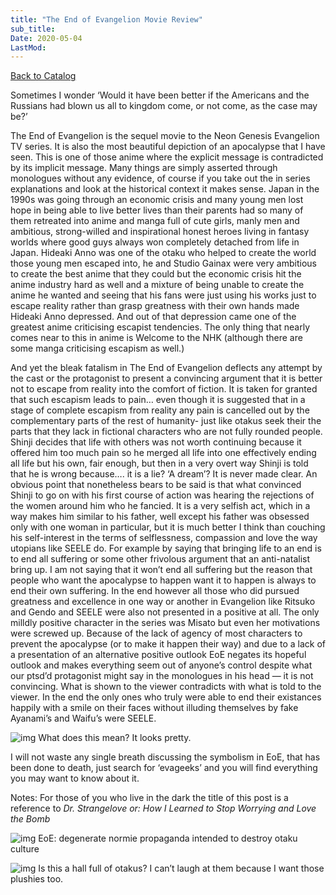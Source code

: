 ```yaml
---
title: "The End of Evangelion Movie Review"
sub_title:
Date: 2020-05-04
LastMod:
---
```


[Back to Catalog](https://otaking.xyz/index.html)

Sometimes I wonder ‘Would it have been better if the Americans and the Russians had blown us all to kingdom come, or not come, as the case may be?’

The End of Evangelion is the sequel movie to the Neon Genesis Evangelion TV series. It is also the most beautiful depiction of an apocalypse that I have seen. This is one of those anime where the explicit message is contradicted by its implicit message. Many things are simply asserted through monologues without any evidence, of course if you take out the in series explanations and look at the historical context it makes sense. Japan in the 1990s was going through an economic crisis and many young men lost hope in being able to live better lives than their parents had so many of them retreated into anime and manga full of cute girls, manly men and ambitious, strong-willed and inspirational honest heroes living in fantasy worlds where good guys always won completely detached from life in Japan. Hideaki Anno was one of the otaku who helped to create the world those young men escaped into, he and Studio Gainax were very ambitious to create the best anime that they could but the economic crisis hit the anime industry hard as well and a mixture of being unable to create the anime he wanted and seeing that his fans were just using his works just to escape reality rather than grasp greatness with their own hands made Hideaki Anno depressed. And out of that depression came one of the greatest anime criticising escapist tendencies. The only thing that nearly comes near to this in anime is Welcome to the NHK (although there are some manga criticising escapism as well.)

And yet the bleak fatalism in The End of Evangelion deflects any attempt by the cast or the protagonist to present a convincing argument that it is better not to escape from reality into the comfort of fiction. It is taken for granted that such escapism leads to pain… even though it is suggested that in a stage of complete escapism from reality any pain is cancelled out by the complementary parts of the rest of humanity- just like otakus seek their the parts that they lack in fictional characters who are not fully rounded people. Shinji decides that life with others was not worth continuing because it offered him too much pain so he merged all life into one effectively ending all life but his own, fair enough, but then in a very overt way Shinji is told that he is wrong because…. it is a lie? ‘A dream’? It is never made clear. An obvious point that nonetheless bears to be said is that what convinced Shinji to go on with his first course of action was hearing the rejections of the women around him who he fancied. It is a very selfish act, which in a way makes him similar to his father, well except his father was obsessed only with one woman in particular, but it is much better I think than couching his self-interest in the terms of selflessness, compassion and love the way utopians like SEELE do. For example by saying that bringing life to an end is to end all suffering or some other frivolous argument that an anti-natalist bring up. I am not saying that it won’t end all suffering but the reason that people who want the apocalypse to happen want it to happen is always to end their own suffering. In the end however all those who did pursued greatness and excellence in one way or another in Evangelion like Ritsuko and Gendo and SEELE were also not presented in a positive at all. The only milldly positive character in the series was Misato but even her motivations were screwed up. Because of the lack of agency of most characters to prevent the apocalypse (or to make it happen their way) and due to a lack of a presentation of an alternative positive outlook EoE negates its hopeful outlook and makes everything seem out of anyone’s control despite what our ptsd’d protagonist might say in the monologues in his head — it is not convincing. What is shown to the viewer contradicts with what is told to the viewer. In the end the only ones who truly were able to end their existances happily with a smile on their faces without illuding themselves by fake Ayanami’s and Waifu’s were SEELE.

![img](https://steemitimages.com/640x0/https://i.ytimg.com/vi/pPqEUR55SLA/maxresdefault.jpg)
What does this mean? It looks pretty.

I will not waste any single breath discussing the symbolism in EoE, that has been done to death, just search for ‘evageeks’ and you will find everything you may want to know about it.

Notes: For those of you who live in the dark the title of this post is a reference to *Dr. Strangelove or: How I Learned to Stop Worrying and Love the Bomb*

![img](https://steemitimages.com/640x0/https://lh3.googleusercontent.com/-rXa2XXehpwU/WcI8BYYoqCI/AAAAAAAAB9g/N-ovMpSXuU8GAxW2M5wmotkGQ1WH6tvzQCJoC/w530-h298-n/Screenshot_20170920-115747.png)
EoE: degenerate normie propaganda intended to destroy otaku culture

![img](https://steemitimages.com/640x0/https://i.stack.imgur.com/uuEoX.jpg)
Is this a hall full of otakus? I can’t laugh at them because I want those plushies too.

